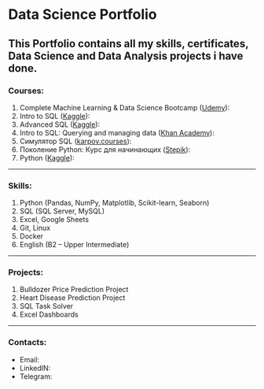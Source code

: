# Data Science Portfolio

This Portfolio contains all my skills, certificates, Data Science and Data Analysis projects i have done.
---
### Courses:
1)	Complete Machine Learning & Data Science Bootcamp ([Udemy](https://www.udemy.com/course/complete-machine-learning-and-data-science-zero-to-mastery/)): 
2)	Intro to SQL ([Kaggle]()): 
3)	Advanced SQL ([Kaggle]()): 
4)	Intro to SQL: Querying and managing data ([Khan Academy](https://www.khanacademy.org/computing/computer-programming/sql)): 
5)	Симулятор SQL ([karpov.courses](https://karpov.courses/simulator-sql)): 
6)	Поколение Python: Курс для начинающих ([Stepik](https://stepik.org/cert/1500832)): 
7)	Python ([Kaggle](https://www.kaggle.com/learn/certification/ilyadonskih/python)): 
---
### Skills: 
1)	Python (Pandas, NumPy, Matplotlib, Scikit-learn, Seaborn)
2)	SQL (SQL Server, MySQL)
3)	Excel, Google Sheets
4)	Git, Linux 
5)  Docker
6)	English (B2 – Upper Intermediate)
---
### Projects:
1)	Bulldozer Price Prediction Project
2)	Heart Disease Prediction Project
3)	SQL Task Solver
4)	Excel Dashboards 
---
### Contacts:
* Email:
* LinkedIN: 
* Telegram: 
